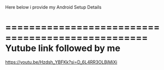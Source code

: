 Here below i provide my Android Setup Details

==================================================
Yutube link followed by me 
=========================
https://youtu.be/Hzdsh_YBFKk?si=D_6L4RR3OLBjMiXi
